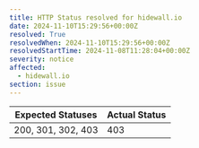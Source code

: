 ```yaml
---
title: HTTP Status resolved for hidewall.io
date: 2024-11-10T15:29:56+00:00Z
resolved: True
resolvedWhen: 2024-11-10T15:29:56+00:00Z
resolvedStartTime: 2024-11-08T11:28:04+00:00Z
severity: notice
affected:
  - hidewall.io
section: issue
---
```


| Expected Statuses | Actual Status  |
|-------------------|----------------|
| 200, 301, 302, 403 | 403 |

